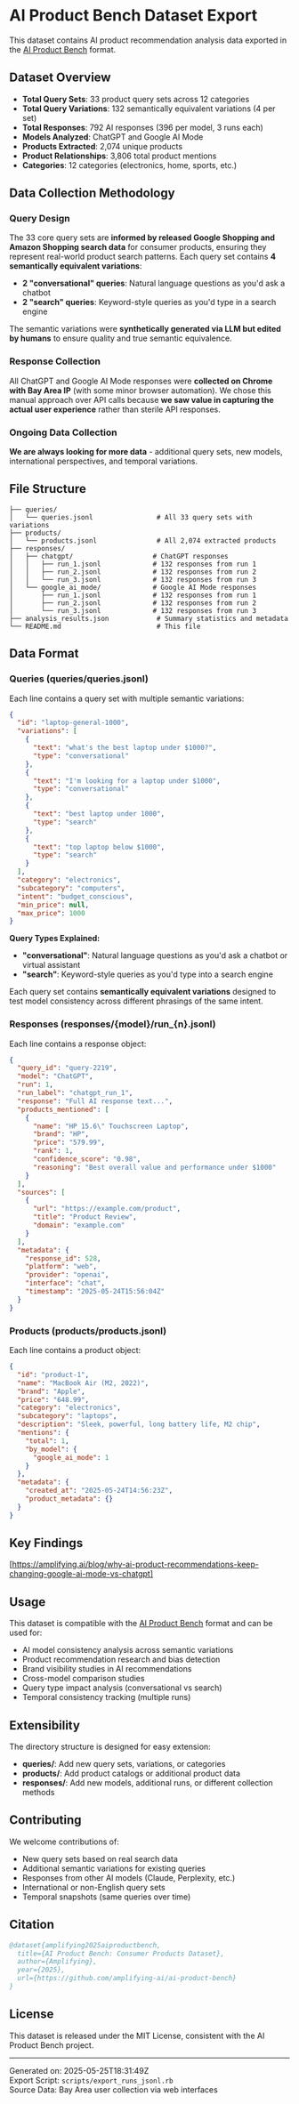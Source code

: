 # AI Product Bench Dataset Export

This dataset contains AI product recommendation analysis data exported in the [AI Product Bench](https://github.com/amplifying-ai/ai-product-bench) format.

## Dataset Overview

- **Total Query Sets**: 33 product query sets across 12 categories
- **Total Query Variations**: 132 semantically equivalent variations (4 per set)
- **Total Responses**: 792 AI responses (396 per model, 3 runs each)
- **Models Analyzed**: ChatGPT and Google AI Mode
- **Products Extracted**: 2,074 unique products
- **Product Relationships**: 3,806 total product mentions
- **Categories**: 12 categories (electronics, home, sports, etc.)

## Data Collection Methodology

### Query Design
The 33 core query sets are **informed by released Google Shopping and Amazon Shopping search data** for consumer products, ensuring they represent real-world product search patterns. Each query set contains **4 semantically equivalent variations**:

- **2 "conversational" queries**: Natural language questions as you'd ask a chatbot
- **2 "search" queries**: Keyword-style queries as you'd type in a search engine

The semantic variations were **synthetically generated via LLM but edited by humans** to ensure quality and true semantic equivalence.

### Response Collection
All ChatGPT and Google AI Mode responses were **collected on Chrome with Bay Area IP** (with some minor browser automation). We chose this manual approach over API calls because **we saw value in capturing the actual user experience** rather than sterile API responses.

### Ongoing Data Collection
**We are always looking for more data** - additional query sets, new models, international perspectives, and temporal variations.

## File Structure

```
├── queries/
│   └── queries.jsonl                # All 33 query sets with variations
├── products/
│   └── products.jsonl               # All 2,074 extracted products
├── responses/
│   ├── chatgpt/                    # ChatGPT responses
│   │   ├── run_1.jsonl             # 132 responses from run 1
│   │   ├── run_2.jsonl             # 132 responses from run 2
│   │   └── run_3.jsonl             # 132 responses from run 3
│   └── google_ai_mode/             # Google AI Mode responses
│       ├── run_1.jsonl             # 132 responses from run 1
│       ├── run_2.jsonl             # 132 responses from run 2
│       └── run_3.jsonl             # 132 responses from run 3
├── analysis_results.json            # Summary statistics and metadata
└── README.md                        # This file
```

## Data Format

### Queries (queries/queries.jsonl)
Each line contains a query set with multiple semantic variations:
```json
{
  "id": "laptop-general-1000",
  "variations": [
    {
      "text": "what's the best laptop under $1000?",
      "type": "conversational"
    },
    {
      "text": "I'm looking for a laptop under $1000",
      "type": "conversational"
    },
    {
      "text": "best laptop under 1000",
      "type": "search"
    },
    {
      "text": "top laptop below $1000",
      "type": "search"
    }
  ],
  "category": "electronics",
  "subcategory": "computers",
  "intent": "budget_conscious",
  "min_price": null,
  "max_price": 1000
}
```

**Query Types Explained:**
- **"conversational"**: Natural language questions as you'd ask a chatbot or virtual assistant
- **"search"**: Keyword-style queries as you'd type into a search engine

Each query set contains **semantically equivalent variations** designed to test model consistency across different phrasings of the same intent.

### Responses (responses/{model}/run_{n}.jsonl)
Each line contains a response object:
```json
{
  "query_id": "query-2219",
  "model": "ChatGPT",
  "run": 1,
  "run_label": "chatgpt_run_1",
  "response": "Full AI response text...",
  "products_mentioned": [
    {
      "name": "HP 15.6\" Touchscreen Laptop",
      "brand": "HP",
      "price": "579.99",
      "rank": 1,
      "confidence_score": "0.98",
      "reasoning": "Best overall value and performance under $1000"
    }
  ],
  "sources": [
    {
      "url": "https://example.com/product",
      "title": "Product Review",
      "domain": "example.com"
    }
  ],
  "metadata": {
    "response_id": 528,
    "platform": "web",
    "provider": "openai",
    "interface": "chat",
    "timestamp": "2025-05-24T15:56:04Z"
  }
}
```

### Products (products/products.jsonl)
Each line contains a product object:
```json
{
  "id": "product-1",
  "name": "MacBook Air (M2, 2022)",
  "brand": "Apple",
  "price": "648.99",
  "category": "electronics",
  "subcategory": "laptops",
  "description": "Sleek, powerful, long battery life, M2 chip",
  "mentions": {
    "total": 1,
    "by_model": {
      "google_ai_mode": 1
    }
  },
  "metadata": {
    "created_at": "2025-05-24T14:56:23Z",
    "product_metadata": {}
  }
}
```

## Key Findings

[https://amplifying.ai/blog/why-ai-product-recommendations-keep-changing-google-ai-mode-vs-chatgpt]

## Usage

This dataset is compatible with the [AI Product Bench](https://github.com/amplifying-ai/ai-product-bench) format and can be used for:

- AI model consistency analysis across semantic variations
- Product recommendation research and bias detection
- Brand visibility studies in AI recommendations
- Cross-model comparison studies
- Query type impact analysis (conversational vs search)
- Temporal consistency tracking (multiple runs)

## Extensibility

The directory structure is designed for easy extension:
- **queries/**: Add new query sets, variations, or categories
- **products/**: Add product catalogs or additional product data
- **responses/**: Add new models, additional runs, or different collection methods

## Contributing

We welcome contributions of:
- New query sets based on real search data
- Additional semantic variations for existing queries
- Responses from other AI models (Claude, Perplexity, etc.)
- International or non-English query sets
- Temporal snapshots (same queries over time)

## Citation

```bibtex
@dataset{amplifying2025aiproductbench,
  title={AI Product Bench: Consumer Products Dataset},
  author={Amplifying},
  year={2025},
  url={https://github.com/amplifying-ai/ai-product-bench}
}
```

## License

This dataset is released under the MIT License, consistent with the AI Product Bench project.

---

Generated on: 2025-05-25T18:31:49Z  
Export Script: `scripts/export_runs_jsonl.rb`  
Source Data: Bay Area user collection via web interfaces 
